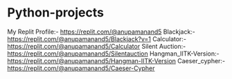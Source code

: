 # Python-projects
My Replit Profile:- https://replit.com/@anupamanand5
Blackjack:- https://replit.com/@anupamanand5/Blackjack?v=1
Calculator:- https://replit.com/@anupamanand5/Calculator
Silent Auction:- https://replit.com/@anupamanand5/Silentauction
Hangman_IITK-Version:- https://replit.com/@anupamanand5/Hangman-IITK-Version
Caeser_cypher:- https://replit.com/@anupamanand5/Caeser-Cypher
